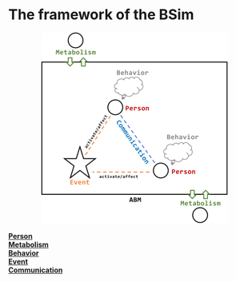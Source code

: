 # The framework of the BSim

<div align="center">
<img src="/pic/Pr.svg">
</div>

[**Person**](/manual/_cls_Person.md)
<br>
[**Metabolism**](/manual/_int_EmergeAndSink.md)
<br>
[**Behavior**](/manual/Behaviour.md)
<br>
[**Event**](/manual/Event.md)
<br>
[**Communication**](/manual/Communication.md)

